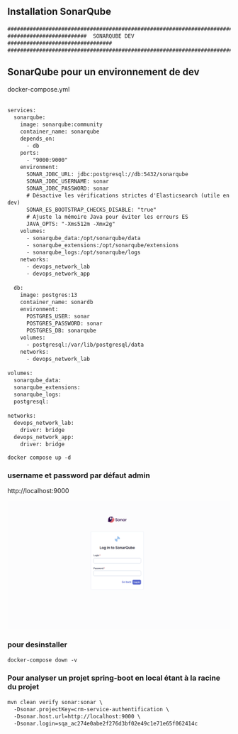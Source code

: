 ## Installation SonarQube

```
###############################################################################
#########################  SONARQUBE DEV      #################################
###############################################################################
```

## SonarQube pour un environnement de dev

docker-compose.yml

```

services:
  sonarqube:
    image: sonarqube:community
    container_name: sonarqube
    depends_on:
      - db
    ports:
      - "9000:9000"
    environment:
      SONAR_JDBC_URL: jdbc:postgresql://db:5432/sonarqube
      SONAR_JDBC_USERNAME: sonar
      SONAR_JDBC_PASSWORD: sonar
      # Désactive les vérifications strictes d'Elasticsearch (utile en dev)
      SONAR_ES_BOOTSTRAP_CHECKS_DISABLE: "true"
      # Ajuste la mémoire Java pour éviter les erreurs ES
      JAVA_OPTS: "-Xms512m -Xmx2g"
    volumes:
      - sonarqube_data:/opt/sonarqube/data
      - sonarqube_extensions:/opt/sonarqube/extensions
      - sonarqube_logs:/opt/sonarqube/logs
    networks:
      - devops_network_lab
      - devops_network_app

  db:
    image: postgres:13
    container_name: sonardb
    environment:
      POSTGRES_USER: sonar
      POSTGRES_PASSWORD: sonar
      POSTGRES_DB: sonarqube
    volumes:
      - postgresql:/var/lib/postgresql/data
    networks:
      - devops_network_lab

volumes:
  sonarqube_data:
  sonarqube_extensions:
  sonarqube_logs:
  postgresql:

networks:
  devops_network_lab:
    driver: bridge
  devops_network_app:
    driver: bridge

```

```
docker compose up -d
```

### username et password par défaut admin

http://localhost:9000


![img_8.png](img_8.png)

### pour desinstaller

```
docker-compose down -v
```

### Pour analyser un projet spring-boot en local étant à la racine du projet

```
mvn clean verify sonar:sonar \
  -Dsonar.projectKey=crm-service-authentification \
  -Dsonar.host.url=http://localhost:9000 \
  -Dsonar.login=sqa_ac274e0abe2f276d3bf02e49c1e71e65f062414c
```
